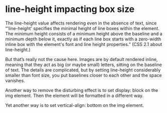 # line-height impacting box size 

The line-height value affects rendering even in the absence of text, since “'line-height' specifies the minimal height of line boxes within the element. The minimum height consists of a minimum height above the baseline and a minimum depth below it, exactly as if each line box starts with a zero-width inline box with the element's font and line height properties.” (CSS 2.1 about line-height.)  

But that’s really not the cause here. Images are by default rendered inline, meaning that they act as big (or maybe small) letters, sitting on the baseline of text. The details are complicated, but by setting line-height considerably smaller than font size, you put baselines closer to each other and the space vanishes.  

Another way to remove the disturbing effect is to set display: block on the img element. Then the element will be formatted in a different way.  

Yet another way is to set vertical-align: bottom on the img element.  
